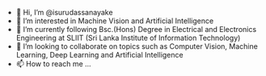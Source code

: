 - 👋 Hi, I’m @isurudassanayake
- 👀 I’m interested in Machine Vision and Artificial Intelligence
- 🌱 I’m currently following Bsc.(Hons) Degree in Electrical and Electronics Engineering at SLIIT (Sri Lanka Institute of Information Technology)
- 💞️ I’m looking to collaborate on topics such as Computer Vision, Machine Learning, Deep Learning and Artificial Intelligence
- 📫 How to reach me ...

<!---
isurudassanayake/isurudassanayake is a ✨ special ✨ repository because its `README.md` (this file) appears on your GitHub profile.
You can click the Preview link to take a look at your changes.
--->
